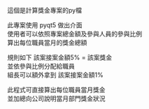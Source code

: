 這個是計算獎金專案的py檔

此專案使用 pyqt5 做出介面\
使用者可以依照專案總金額及參與人員的參與比例\
算出每位職員當月的獎金總額

規則如下 該案接案金額5% = 該案獎金\
並依參與比例分配給職員\
組長可以額外拿到 該案接案金額1%

此程式可直接算出每位職員當月獎金\
並加總向公司說明當月部門獎金狀況
